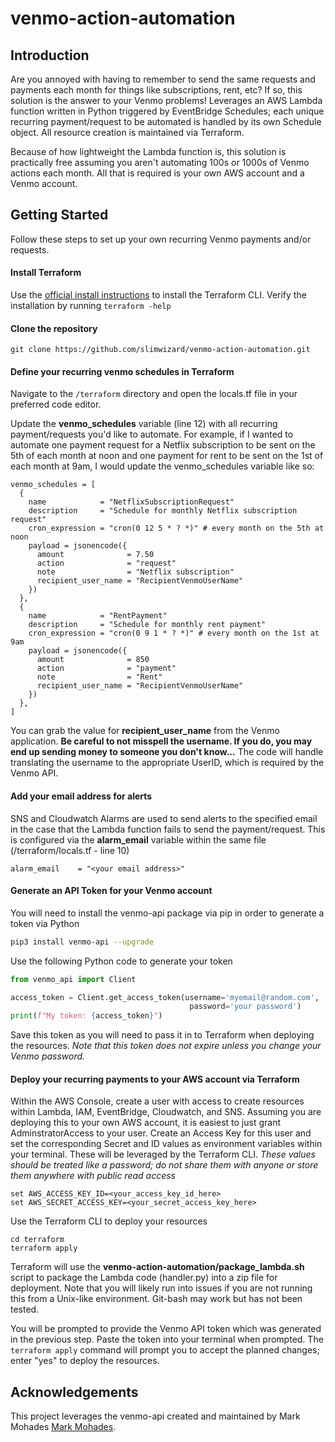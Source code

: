 # venmo-action-automation

## Introduction
Are you annoyed with having to remember to send the same requests and payments each month for things like subscriptions, rent, etc? If so, this solution is the answer to your Venmo problems! Leverages an AWS Lambda function written in Python triggered by EventBridge Schedules; each unique recurring payment/request to be automated is handled by its own Schedule object. All resource creation is maintained via Terraform. 

Because of how lightweight the Lambda function is, this solution is practically free assuming you aren't automating 100s or 1000s of Venmo actions each month. All that is required is your own AWS account and a Venmo account.

## Getting Started
Follow these steps to set up your own recurring Venmo payments and/or requests.

#### Install Terraform
Use the [official install instructions](https://developer.hashicorp.com/terraform/tutorials/aws-get-started/install-cli#install-terraform) to install the Terraform CLI. Verify the installation by running
```terraform -help```

#### Clone the repository
```
git clone https://github.com/slimwizard/venmo-action-automation.git
```

#### Define your recurring venmo schedules in Terraform
Navigate to the ```/terraform``` directory and open the locals.tf file in your preferred code editor. 

Update the **venmo_schedules** variable (line 12) with all recurring payment/requests you'd like to automate. For example, if I wanted to automate one payment request for a Netflix subscription to be sent on the 5th of each month at noon and one payment for rent to be sent on the 1st of each month at 9am, I would update the venmo_schedules variable like so:

```hcl
venmo_schedules = [
  {
    name            = "NetflixSubscriptionRequest"
    description     = "Schedule for monthly Netflix subscription request"
    cron_expression = "cron(0 12 5 * ? *)" # every month on the 5th at noon
    payload = jsonencode({
      amount              = 7.50
      action              = "request"
      note                = "Netflix subscription"
      recipient_user_name = "RecipientVenmoUserName"
    })
  },
  {
    name            = "RentPayment"
    description     = "Schedule for monthly rent payment"
    cron_expression = "cron(0 9 1 * ? *)" # every month on the 1st at 9am
    payload = jsonencode({
      amount              = 850
      action              = "payment"
      note                = "Rent"
      recipient_user_name = "RecipientVenmoUserName"
    })
  },
]

```

You can grab the value for **recipient_user_name** from the Venmo application. **Be careful to not misspell the username. If you do, you may end up sending money to someone you don't know...** The code will handle translating the username to the appropriate UserID, which is required by the Venmo API.

#### Add your email address for alerts
SNS and Cloudwatch Alarms are used to send alerts to the specified email in the case that the Lambda function fails to send the payment/request. This is configured via the **alarm_email** variable within the same file (/terraform/locals.tf - line 10)
```hcl
alarm_email    = "<your email address>"
```

#### Generate an API Token for your Venmo account
You will need to install the venmo-api package via pip in order to generate a token via Python
```bash
pip3 install venmo-api --upgrade
```

Use the following Python code to generate your token
```Python
from venmo_api import Client

access_token = Client.get_access_token(username='myemail@random.com',
                                        password='your password')
print(f"My token: {access_token}")
```

Save this token as you will need to pass it in to Terraform when deploying the resources. *Note that this token does not expire unless you change your Venmo password.*

#### Deploy your recurring payments to your AWS account via Terraform
Within the AWS Console, create a user with access to create resources within Lambda, IAM, EventBridge, Cloudwatch, and SNS. Assuming you are deploying this to your own AWS account, it is easiest to just grant AdminstratorAccess to your user. Create an Access Key for this user and set the corresponding Secret and ID values as environment variables within your terminal. These will be leveraged by the Terraform CLI. *These values should be treated like a password; do not share them with anyone or store them anywhere with public read access*

```
set AWS_ACCESS_KEY_ID=<your_access_key_id_here>
set AWS_SECRET_ACCESS_KEY=<your_secret_access_key_here>
```

Use the Terraform CLI to deploy your resources
```
cd terraform
terraform apply
```

Terraform will use the **venmo-action-automation/package_lambda.sh** script to package the Lambda code (handler.py) into a zip file for deployment. Note that you will likely run into issues if you are not running this from a Unix-like environment. Git-bash may work but has not been tested.

You will be prompted to provide the Venmo API token which was generated in the previous step. Paste the token into your terminal when prompted. The ```terraform apply``` command will prompt you to accept the planned changes; enter "yes" to deploy the resources.

## Acknowledgements
This project leverages the venmo-api created and maintained by Mark Mohades [Mark Mohades](https://github.com/mmohades).

